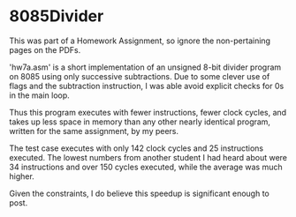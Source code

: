 # 8085Divider

This was part of a Homework Assignment, so ignore the non-pertaining pages on the PDFs.

'hw7a.asm' is a short implementation of an unsigned 8-bit divider program on 8085 using only successive subtractions.
Due to some clever use of flags and the subtraction instruction, I was able avoid explicit checks for 0s in the main loop.

Thus this program executes with fewer instructions, fewer clock cycles, and takes up less space in memory than any other nearly identical program, written for the same assignment, by my peers. 

The test case executes with only 142 clock cycles and 25 instructions executed.
The lowest numbers from another student I had heard about were 34 instructions and over 150 cycles executed, while the average was much higher.

Given the constraints, I do believe this speedup is significant enough to post.
